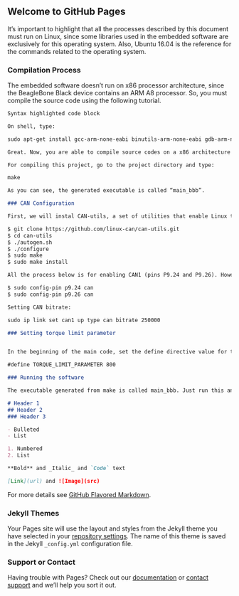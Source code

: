 ## Welcome to GitHub Pages

It’s important to highlight that all the processes described by this document must run on Linux, since some libraries used in the embedded software are exclusively for this operating system. Also, Ubuntu 16.04 is the reference for the commands related to the operating system.

### Compilation Process 

The embedded software doesn’t run on x86 processor architecture, since the BeagleBone Black device contains an ARM A8 processor. So, you must compile the source code using the following tutorial.

```markdown
Syntax highlighted code block

On shell, type: 

sudo apt-get install gcc-arm-none-eabi binutils-arm-none-eabi gdb-arm-none-eabi openocd

Great. Now, you are able to compile source codes on a x86 architecture into ARM executable files. 

For compiling this project, go to the project directory and type:

make

As you can see, the generated executable is called “main_bbb”. 

### CAN Configuration

First, we will instal CAN-utils, a set of utilities that enable Linux to communicate with the CAN network. 

$ git clone https://github.com/linux-can/can-utils.git
$ cd can-utils
$ ./autogen.sh
$ ./configure
$ sudo make
$ sudo make install 

All the process below is for enabling CAN1 (pins P9.24 and P9.26). However, if you want to enable CAN0, just enable pins P9.19 and P9.20.

$ sudo config-pin p9.24 can
$ sudo config-pin p9.26 can

Setting CAN bitrate: 

sudo ip link set can1 up type can bitrate 250000

### Setting torque limit parameter


In the beginning of the main code, set the define directive value for the desired value. 

#define TORQUE_LIMIT_PARAMETER 800

### Running the software

The executable generated from make is called main_bbb. Just run this and the console will show messages if it’s all right. 

# Header 1
## Header 2
### Header 3

- Bulleted
- List

1. Numbered
2. List

**Bold** and _Italic_ and `Code` text

[Link](url) and ![Image](src)
```

For more details see [GitHub Flavored Markdown](https://guides.github.com/features/mastering-markdown/).

### Jekyll Themes

Your Pages site will use the layout and styles from the Jekyll theme you have selected in your [repository settings](https://github.com/madfelps/FAN/settings/pages). The name of this theme is saved in the Jekyll `_config.yml` configuration file.

### Support or Contact

Having trouble with Pages? Check out our [documentation](https://docs.github.com/categories/github-pages-basics/) or [contact support](https://support.github.com/contact) and we’ll help you sort it out.
